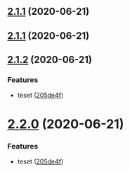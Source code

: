 ## [2.1.1](https://github.com/ohmyform/ohmyform/compare/0.2.3...2.1.1) (2020-06-21)



## [2.1.1](https://github.com/ohmyform/ohmyform/compare/0.2.3...2.1.1) (2020-06-21)



## [2.1.2](https://github.com/ohmyform/ohmyform/compare/0.2.3...2.1.2) (2020-06-21)


### Features

* teset ([205de4f](https://github.com/ohmyform/ohmyform/commit/205de4f9c0218edec9e4aad86e382e8dd4745026))



# [2.2.0](https://github.com/ohmyform/ohmyform/compare/0.2.3...2.2.0) (2020-06-21)


### Features

* teset ([205de4f](https://github.com/ohmyform/ohmyform/commit/205de4f9c0218edec9e4aad86e382e8dd4745026))



